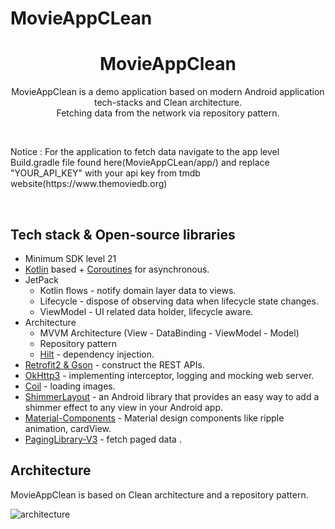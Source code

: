 # MovieAppCLean
<h1 align="center">MovieAppClean</h1>


<p align="center">  
MovieAppClean is a demo application based on modern Android application tech-stacks and Clean architecture.<br>
Fetching data from the network via repository pattern.
</p>
</br>
<p>  
Notice : For the application to fetch data   navigate to the app level Build.gradle file found here(MovieAppCLean/app/) and replace "YOUR_API_KEY" with your api key from tmdb website(https://www.themoviedb.org) 
</p>
</br>

## Tech stack & Open-source libraries
- Minimum SDK level 21
- [Kotlin](https://kotlinlang.org/) based + [Coroutines](https://github.com/Kotlin/kotlinx.coroutines) for asynchronous.
- JetPack
  - Kotlin flows  - notify domain layer data to views.
  - Lifecycle - dispose of observing data when lifecycle state changes.
  - ViewModel - UI related data holder, lifecycle aware.
- Architecture
  - MVVM Architecture (View - DataBinding - ViewModel - Model)
  - Repository pattern
  - [Hilt](https://developer.android.com/training/dependency-injection/hilt-android) - dependency injection.
- [Retrofit2 & Gson](https://github.com/square/retrofit) - construct the REST APIs.
- [OkHttp3](https://github.com/square/okhttp) - implementing interceptor, logging and mocking web server.
- [Coil](https://github.com/coil-kt/coil) - loading images.
- [ShimmerLayout](https://facebook.github.io/shimmer-android/) -  an Android library that provides an easy way to add a shimmer effect to any view in your Android app.
- [Material-Components](https://github.com/material-components/material-components-android) - Material design components like ripple animation, cardView.
- [PagingLibrary-V3](https://developer.android.com/topic/libraries/architecture/paging/v3-overview) - fetch paged data .

## Architecture
MovieAppClean is based on Clean architecture and a repository pattern.

![architecture](https://blog.cleancoder.com/uncle-bob/images/2012-08-13-the-clean-architecture/CleanArchitecture.jpg)

